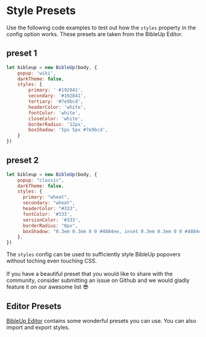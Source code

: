 # Style Presets
Use the following code examples to test out how the `styles` property in the config option works. These presets are taken from the BibleUp Editor.

## preset 1
```js
let bibleup = new BibleUp(body, {
	popup: 'wiki',
	darkTheme: false,
	styles: {
		primary: ' #192841',
		secondary: '#192841',
		tertiary: '#7e9bcd',
		headerColor: 'white',
		fontColor: 'white',
		closeColor: 'white',
		borderRadius: '12px',
		boxShadow: '5px 5px #7e9bcd',
	}
})
```

## preset 2
```js
let bibleup = new BibleUp(body, {
	popup: "classic",
    darkTheme: false,
    styles: {
      primary: "wheat",
      secondary: "wheat",
      headerColor: "#333",
	  fontColor: '#333',
	  versionColor: '#333',
      borderRadius: "0px",
      boxShadow: "0.3em 0.3em 0 0 #4884ee, inset 0.3em 0.3em 0 0 #4884ee",
    },
})
```

The `styles` config can be used to sufficiently style BibleUp popovers without toching even touching CSS.<br><br>
If you have a beautiful preset that you would like to share with the community, consider submitting an issue on Github and we would gladly feature it on our awesome list 😎

## Editor Presets
[BibleUp Editor](https://bibleup.netlify.app/demo) contains some wonderful presets you can use. You can also import and export styles.

